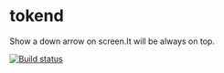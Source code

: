 # tokend
Show a down arrow on screen.It will be always on top.

[![Build status](https://ci.appveyor.com/api/projects/status/1k50q96dh2mepqe2?svg=true)](https://ci.appveyor.com/project/eroko/tokend)
